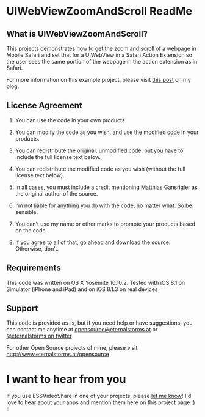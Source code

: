 # UIWebViewZoomAndScroll ReadMe

## What is UIWebViewZoomAndScroll?
This projects demonstrates how to get the zoom and scroll of a webpage in Mobile Safari and set that for a UIWebView in a Safari Action Extension so the user sees the same portion of the webpage in the action extension as in Safari.

For more information on this example project, please visit [this post](https://eternalstorms.wordpress.com/2015/01/29/ios-8-safari-action-extension-uiwebview-zoom-scale-scroll-position-and-javascript/) on my blog.

## License Agreement

1) You can use the code in your own products.

2) You can modify the code as you wish, and use the modified code in your products.

3) You can redistribute the original, unmodified code, but you have to include the full license text below.

4) You can redistribute the modified code as you wish (without the full license text below).

5) In all cases, you must include a credit mentioning Matthias Gansrigler as the original author of the source.

6) I’m not liable for anything you do with the code, no matter what. So be sensible.

7) You can’t use my name or other marks to promote your products based on the code.

8) If you agree to all of that, go ahead and download the source. Otherwise, don’t.

## Requirements
This code was written on OS X Yosemite 10.10.2.
Tested with iOS 8.1 on Simulator (iPhone and iPad) and on iOS 8.1.3 on real devices

## Support
This code is provided as-is, but if you need help or have suggestions, you can contact me anytime at
[opensource@eternalstorms.at](mailto:opensource@eternalstorms.at) or [@eternalstorms on twitter](http://twitter.com/eternalstorms)

For other Open Source projects of mine, please visit http://www.eternalstorms.at/opensource

# I want to hear from you
If you use ESSVideoShare in one of your projects, please [let me know](mailto:opensource@eternalstorms.at)! I'd love to hear about your apps and mention them here on this project page :) !!
